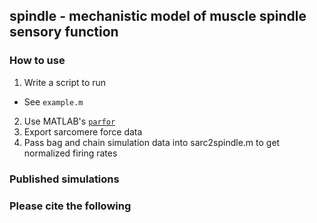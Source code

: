 ## spindle - mechanistic model of muscle spindle sensory function
### How to use
1. Write a script to run
  - See `example.m`
2. Use MATLAB's [`parfor`](https://www.mathworks.com/help/distcomp/parfor.html)
3. Export sarcomere force data 
4. Pass bag and chain simulation data into sarc2spindle.m to get normalized firing rates

### Published simulations

### Please cite the following

